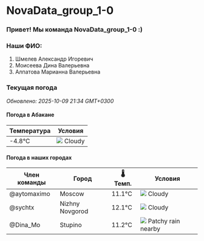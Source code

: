 # NovaData_group_1-0
### Привет! Мы команда NovaData_group_1-0 :)

### Наши ФИО:
1. Шмелев Александр Игоревич
2. Моисеева Дина Валерьевна
3. Алпатова Марианна Валерьевна

### Текущая погода
<!-- WEATHER:START -->
_Обновлено: 2025-10-09 21:34 GMT+0300_

#### Погода в Абакане

| Температура | Условия |
|-------------|----------|
| -4.8°C     | ![](https://cdn.weatherapi.com/weather/64x64/night/119.png) Cloudy |

#### Погода в наших городах

| Член команды  | Город               | 🌡️ Темп.  | Условия          |
|---------------|---------------------|-----------|--------------------|
| @aytomaximo    | Moscow              |   11.1°C | ![](https://cdn.weatherapi.com/weather/64x64/night/119.png) Cloudy       |
| @sychtx        | Nizhny Novgorod     |   12.1°C | ![](https://cdn.weatherapi.com/weather/64x64/night/119.png) Cloudy       |
| @Dina_Mo       | Stupino             |   11.2°C | ![](https://cdn.weatherapi.com/weather/64x64/night/176.png) Patchy rain nearby |

<!-- WEATHER:END -->
